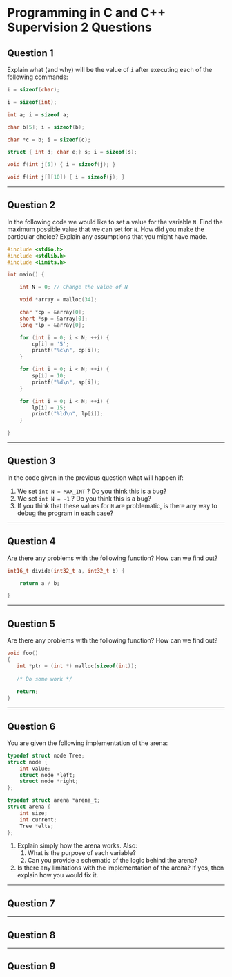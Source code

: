 # Programming in C and C++ Supervision 2 Questions


## Question 1
Explain what (and why) will be the value of `i` after executing each of the following commands:

```c
i = sizeof(char);

i = sizeof(int);

int a; i = sizeof a;

char b[5]; i = sizeof(b);

char *c = b; i = sizeof(c);

struct { int d; char e;} s; i = sizeof(s);

void f(int j[5]) { i = sizeof(j); }

void f(int j[][10]) { i = sizeof(j); }
```
---

## Question 2

In the following code we would like to set a value for the variable `N`. Find the maximum possible value that we can set for `N`. How did you make the particular choice? Explain any assumptions that you might have made.

```c
#include <stdio.h>
#include <stdlib.h>
#include <limits.h>

int main() {

    int N = 0; // Change the value of N

    void *array = malloc(34);

    char *cp = &array[0];
    short *sp = &array[0];
    long *lp = &array[0];

    for (int i = 0; i < N; ++i) {
        cp[i] = '5';
        printf("%c\n", cp[i]);
    }

    for (int i = 0; i < N; ++i) {
        sp[i] = 10;
        printf("%d\n", sp[i]);
    }

    for (int i = 0; i < N; ++i) {
        lp[i] = 15;
        printf("%ld\n", lp[i]);
    }

}
```

---

## Question 3

In the code given in the previous question what will happen if:
1. We set `int N = MAX_INT` ? Do you think this is a bug?
2. We set `int N = -1` ? Do you think this is a bug?
3. If you think that these values for `N` are problematic, is there any way to debug the program in each case?

---
## Question 4

Are there any problems with the following function? How can we find out?

```c
int16_t divide(int32_t a, int32_t b) {

    return a / b;

}
```

---


## Question 5

Are there any problems with the following function? How can we find out?

```c
void foo() 
{ 
   int *ptr = (int *) malloc(sizeof(int)); 
  
   /* Do some work */
  
   return;
} 
```

---

## Question 6

You are given the following implementation of the arena:

```c
typedef struct node Tree;
struct node {
    int value;
    struct node *left;
    struct node *right;
};

typedef struct arena *arena_t;
struct arena {
    int size;
    int current;
    Tree *elts;
};
```

1. Explain simply how the arena works. Also:
    1. What is the purpose of each variable?
    2. Can you provide a schematic of the logic behind the arena?
2. Is there any limitations with the implementation of the arena? If yes, then explain how you would fix it.

---
## Question 7

---
## Question 8

---
## Question 9
